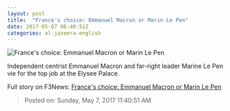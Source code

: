 ```yaml
---
layout: post
title:  "France's choice: Emmanuel Macron or Marin Le Pen"
date: 2017-05-07 06:40:51Z
categories: al-jazeera-english
---
```


![France's choice: Emmanuel Macron or Marin Le Pen](http://www.aljazeera.com/mritems/Images/2017/5/7/3126cf60e0334cc493e9012ccfbbef22_18.jpg)

Independent centrist Emmanuel Macron and far-right leader Marine Le Pen vie for the top job at the Elysee Palace.


Full story on F3News: [France's choice: Emmanuel Macron or Marin Le Pen](http://www.f3nws.com/n/ZnmEh)

> Posted on: Sunday, May 7, 2017 11:40:51 AM

